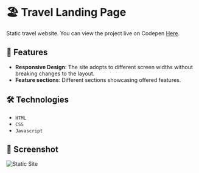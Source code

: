 # 🏖️ Travel Landing Page
 
Static travel website. You can view the project live on Codepen [Here](https://codepen.io/benjaminkyamanywa/pen/gONoeWZ). 

## 🚀 Features

- **Responsive Design**: The site adopts to different screen widths without breaking changes to the layout.
- **Feature sections**: Different sections showcasing offered features.

## 🛠️ Technologies

- `HTML`
- `CSS`
- `Javascript`

## 📸 Screenshot

![Static Site](./img/travel_website_screenshot.png)
